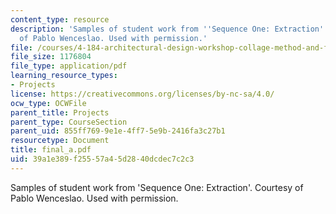 ```yaml
---
content_type: resource
description: 'Samples of student work from ''Sequence One: Extraction''. Courtesy
  of Pablo Wenceslao. Used with permission.'
file: /courses/4-184-architectural-design-workshop-collage-method-and-form-spring-2004/39a1e389f25557a45d2840dcdec7c2c3_final_a.pdf
file_size: 1176804
file_type: application/pdf
learning_resource_types:
- Projects
license: https://creativecommons.org/licenses/by-nc-sa/4.0/
ocw_type: OCWFile
parent_title: Projects
parent_type: CourseSection
parent_uid: 855ff769-9e1e-4ff7-5e9b-2416fa3c27b1
resourcetype: Document
title: final_a.pdf
uid: 39a1e389-f255-57a4-5d28-40dcdec7c2c3
---
```

Samples of student work from 'Sequence One: Extraction'. Courtesy of Pablo Wenceslao. Used with permission.